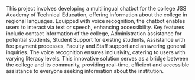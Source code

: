 This project involves developing a multilingual chatbot for the college JSS Academy of Technical Education, offering information about the college in regional languages. Equipped with voice recognition, the chatbot enables users to interact via text or speech, enhancing accessibility. Key features include contact information of the college, Administration assistance for potential students, 
Student Support for existing students, Assistance with fee payment processes, Faculty and Staff support and answering general inquiries. The voice recognition ensures inclusivity, catering to users with varying literacy levels. This innovative solution serves as a bridge between the college and its community, providing real-time, efficient and accessible assistance to everyone seeking information about the institution.
